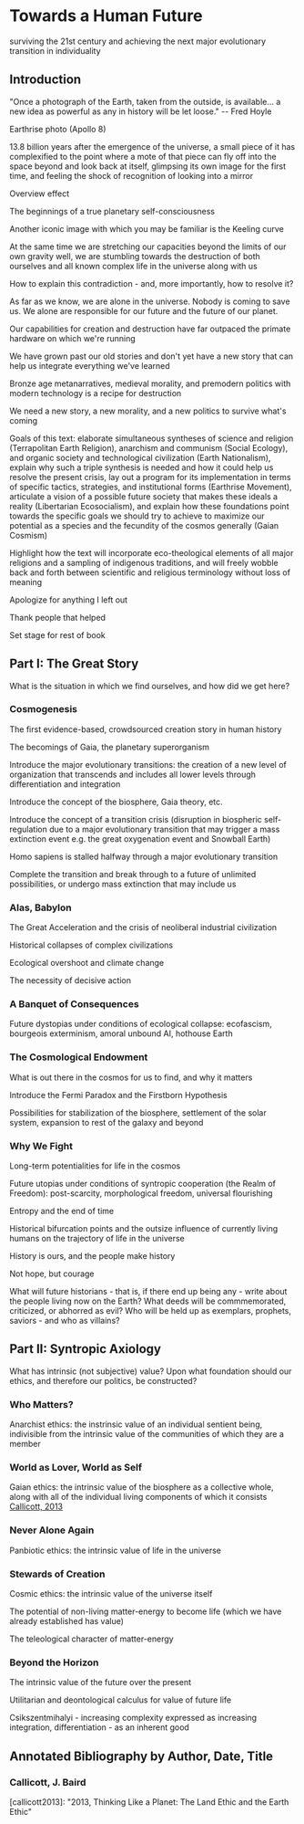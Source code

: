 # Towards a Human Future
surviving the 21st century and achieving the next major evolutionary transition in individuality

## Introduction
"Once a photograph of the Earth, taken from the outside, is available... a new idea as powerful as any in history will be let loose." -- Fred Hoyle

Earthrise photo (Apollo 8)

13.8 billion years after the emergence of the universe, a small piece of it has complexified to the point where a mote of that piece can fly off into the space beyond and look back at itself, glimpsing its own image for the first time, and feeling the shock of recognition of looking into a mirror

Overview effect

The beginnings of a true planetary self-consciousness

Another iconic image with which you may be familiar is the Keeling curve

At the same time we are stretching our capacities beyond the limits of our own gravity well, we are stumbling towards the destruction of both ourselves and all known complex life in the universe along with us

How to explain this contradiction - and, more importantly, how to resolve it?

As far as we know, we are alone in the universe. Nobody is coming to save us. We alone are responsible for our future and the future of our planet.

Our capabilities for creation and destruction have far outpaced the primate hardware on which we're running

We have grown past our old stories and don't yet have a new story that can help us integrate everything we've learned

Bronze age metanarratives, medieval morality, and premodern politics with modern technology is a recipe for destruction

We need a new story, a new morality, and a new politics to survive what's coming

Goals of this text: elaborate simultaneous syntheses of science and religion (Terrapolitan Earth Religion), anarchism and communism (Social Ecology), and organic society and technological civilization (Earth Nationalism), explain why such a triple synthesis is needed and how it could help us resolve the present crisis, lay out a program for its implementation in terms of specific tactics, strategies, and institutional forms (Earthrise Movement), articulate a vision of a possible future society that makes these ideals a reality (Libertarian Ecosocialism), and explain how these foundations point towards the specific goals we should try to achieve to maximize our potential as a species and the fecundity of the cosmos generally (Gaian Cosmism)

Highlight how the text will incorporate eco-theological elements of all major religions and a sampling of indigenous traditions, and will freely wobble back and forth between scientific and religious terminology without loss of meaning

Apologize for anything I left out

Thank people that helped

Set stage for rest of book

## Part I: The Great Story
What is the situation in which we find ourselves, and how did we get here?

### Cosmogenesis
The first evidence-based, crowdsourced creation story in human history

The becomings of Gaia, the planetary superorganism

Introduce the major evolutionary transitions: the creation of a new level of organization that transcends and includes all lower levels through differentiation and integration

Introduce the concept of the biosphere, Gaia theory, etc.

Introduce the concept of a transition crisis (disruption in biospheric self-regulation due to a major evolutionary transition that may trigger a mass extinction event e.g. the great oxygenation event and Snowball Earth)

Homo sapiens is stalled halfway through a major evolutionary transition

Complete the transition and break through to a future of unlimited possibilities, or undergo mass extinction that may include us

### Alas, Babylon
The Great Acceleration and the crisis of neoliberal industrial civilization

Historical collapses of complex civilizations

Ecological overshoot and climate change

The necessity of decisive action

### A Banquet of Consequences
Future dystopias under conditions of ecological collapse: ecofascism, bourgeois exterminism, amoral unbound AI, hothouse Earth

### The Cosmological Endowment
What is out there in the cosmos for us to find, and why it matters

Introduce the Fermi Paradox and the Firstborn Hypothesis

Possibilities for stabilization of the biosphere, settlement of the solar system, expansion to rest of the galaxy and beyond

### Why We Fight
Long-term potentialities for life in the cosmos

Future utopias under conditions of syntropic cooperation (the Realm of Freedom): post-scarcity, morphological freedom, universal flourishing

Entropy and the end of time

Historical bifurcation points and the outsize influence of currently living humans on the trajectory of life in the universe

History is ours, and the people make history

Not hope, but courage

What will future historians - that is, if there end up being any - write about the people living now on the Earth? What deeds will be commmemorated, criticized, or abhorred as evil? Who will be held up as exemplars, prophets, saviors - and who as villains?

## Part II: Syntropic Axiology
What has intrinsic (not subjective) value? Upon what foundation should our ethics, and therefore our politics, be constructed?

### Who Matters?
Anarchist ethics: the instrinsic value of an individual sentient being, indivisible from the intrinsic value of the communities of which they are a member

### World as Lover, World as Self
Gaian ethics: the intrinsic value of the biosphere as a collective whole, along with all of the individual living components of which it consists
[Callicott, 2013](<callicott2013>)

### Never Alone Again
Panbiotic ethics: the intrinsic value of life in the universe

### Stewards of Creation
Cosmic ethics: the intrinsic value of the universe itself

The potential of non-living matter-energy to become life (which we have already established has value)

The teleological character of matter-energy

### Beyond the Horizon
The intrinsic value of the future over the present

Utilitarian and deontological calculus for value of future life

Csikszentmihalyi - increasing complexity expressed as increasing integration, differentiation - as an inherent good

## Annotated Bibliography by Author, Date, Title

### Callicott, J. Baird
[callicott2013]: "2013, Thinking Like a Planet: The Land Ethic and the Earth Ethic"
